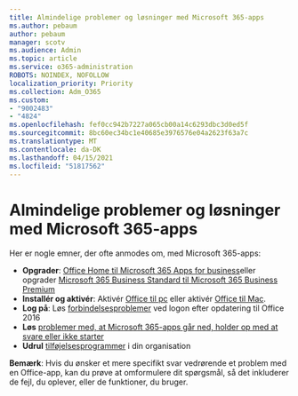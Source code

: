 ```yaml
---
title: Almindelige problemer og løsninger med Microsoft 365-apps
ms.author: pebaum
author: pebaum
manager: scotv
ms.audience: Admin
ms.topic: article
ms.service: o365-administration
ROBOTS: NOINDEX, NOFOLLOW
localization_priority: Priority
ms.collection: Adm_O365
ms.custom:
- "9002483"
- "4824"
ms.openlocfilehash: fef0cc942b7227a065cb00a14c6293dbc3d0ed5f
ms.sourcegitcommit: 8bc60ec34bc1e40685e3976576e04a2623f63a7c
ms.translationtype: MT
ms.contentlocale: da-DK
ms.lasthandoff: 04/15/2021
ms.locfileid: "51817562"
---
```

# <a name="common-issues-and-resolutions-with-microsoft-365-apps"></a>Almindelige problemer og løsninger med Microsoft 365-apps

Her er nogle emner, der ofte anmodes om, med Microsoft 365-apps:

- **Opgrader**:  [Office Home til Microsoft 365 Apps for business](https://support.office.com/article/how-do-i-upgrade-office-ee68f6cf-422f-464a-82ec-385f65391350#OfficeVersion=Office_365_subscription)eller opgrader [Microsoft 365 Business Standard til Microsoft 365 Business Premium](https://docs.microsoft.com/microsoft-365/business/migrate-to-microsoft-365-business)
- **Installér og aktivér**: Aktivér [Office til pc](https://support.office.com/article/activate-office-5bd38f38-db92-448b-a982-ad170b1e187e) eller aktivér [Office til Mac](https://support.office.com/article/activate-office-for-mac-7f6646b1-bb14-422a-9ad4-a53410fcefb2).
- **Log på**: Løs [forbindelsesproblemer](https://docs.microsoft.com/office365/troubleshoot/authentication/connection-issue-when-sign-in-office-2016) ved logon efter opdatering til Office 2016
- **Løs** [problemer med, at Microsoft 365-apps går ned, holder op med at svare eller ikke starter](https://docs.microsoft.com/alchemyinsights/office-apps-don't-launch-start)
- **Udrul** [tilføjelsesprogrammer](https://docs.microsoft.com/microsoft-365/admin/manage/manage-deployment-of-add-ins?view=o365-worldwide) i din organisation

**Bemærk**: Hvis du ønsker et mere specifikt svar vedrørende et problem med en Office-app, kan du prøve at omformulere dit spørgsmål, så det inkluderer de fejl, du oplever, eller de funktioner, du bruger.
